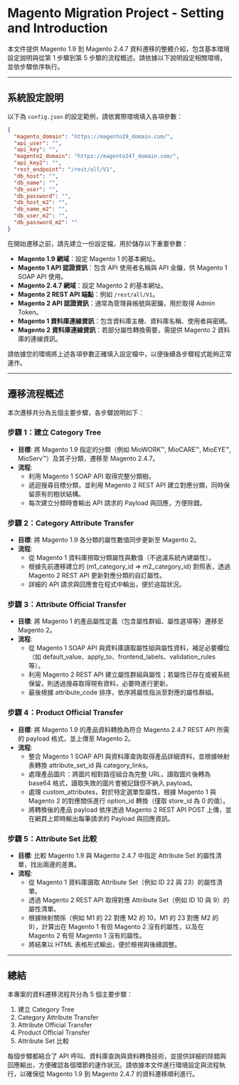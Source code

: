 # Magento Migration Project - Setting and Introduction

本文件提供 Magento 1.9 到 Magento 2.4.7 資料遷移的整體介紹，包含基本環境設定說明與從第 1 步驟到第 5 步驟的流程概述。請依據以下說明設定相關環境，並依步驟依序執行。

---

## 系統設定說明

以下為 `config.json` 的設定範例，請依實際環境填入各項參數：

```json
{
  "magento_domain": "https://magento19_domain.com/",
  "api_user": "",
  "api_key": "",
  "magento2_domain": "https://magento247_domain.com/",
  "api_key2": "",
  "rest_endpoint": "/rest/all/V1",
  "db_host": "",
  "db_name": "",
  "db_user": "",
  "db_password": "",
  "db_host_m2": "",
  "db_name_m2": "",
  "db_user_m2": "",
  "db_password_m2": ""
}
```

在開始遷移之前，請先建立一份設定檔，用於儲存以下重要參數：

- **Magento 1.9 網域**：設定 Magento 1 的基本網址。
- **Magento 1 API 認證資訊**：包含 API 使用者名稱與 API 金鑰，供 Magento 1 SOAP API 使用。
- **Magento 2.4.7 網域**：設定 Magento 2 的基本網址。
- **Magento 2 REST API 端點**：例如 `/rest/all/V1`。
- **Magento 2 API 認證資訊**：通常為管理員帳號與密鑰，用於取得 Admin Token。
- **Magento 1 資料庫連線資訊**：包含資料庫主機、資料庫名稱、使用者與密碼。
- **Magento 2 資料庫連線資訊**：若部分屬性轉換需要，需提供 Magento 2 資料庫的連線資訊。

請依據您的環境將上述各項參數正確填入設定檔中，以便後續各步驟程式能夠正常運作。

---

## 遷移流程概述

本次遷移共分為五個主要步驟，各步驟說明如下：

### 步驟 1：建立 Category Tree
- **目標**: 將 Magento 1.9 指定的分類（例如 MioWORK™, MioCARE™, MioEYE™, MioServ™）及其子分類，遷移至 Magento 2.4.7。
- **流程**:
  - 利用 Magento 1 SOAP API 取得完整分類樹。
  - 遞迴搜尋目標分類，並利用 Magento 2 REST API 建立對應分類，同時保留原有的樹狀結構。
  - 每次建立分類時會輸出 API 請求的 Payload 與回應，方便除錯。

### 步驟 2：Category Attribute Transfer
- **目標**: 將 Magento 1.9 各分類的屬性數值同步更新至 Magento 2。
- **流程**:
  - 從 Magento 1 資料庫撈取分類屬性與數值（不過濾系統內建屬性）。
  - 根據先前遷移建立的 (m1_category_id => m2_category_id) 對照表，透過 Magento 2 REST API 更新對應分類的自訂屬性。
  - 詳細的 API 請求與回應會在程式中輸出，便於追蹤狀況。

### 步驟 3：Attribute Official Transfer
- **目標**: 將 Magento 1 的產品屬性定義（包含屬性群組、屬性選項等）遷移至 Magento 2。
- **流程**:
  - 從 Magento 1 SOAP API 與資料庫讀取屬性組與屬性資料，補足必要欄位（如 default_value、apply_to、frontend_labels、validation_rules 等）。
  - 利用 Magento 2 REST API 建立屬性群組與屬性；若屬性已存在或被系統保留，則透過搜尋取得現有資料，必要時進行更新。
  - 最後根據 attribute_code 排序，依序將屬性指派至對應的屬性群組。

### 步驟 4：Product Official Transfer
- **目標**: 將 Magento 1.9 的產品資料轉換為符合 Magento 2.4.7 REST API 所需的 payload 格式，並上傳至 Magento 2。
- **流程**:
  - 整合 Magento 1 SOAP API 與資料庫查詢取得產品詳細資料，並根據映射表轉換 attribute_set_id 與 category_links。
  - 處理產品圖片：將圖片相對路徑組合為完整 URL，讀取圖片後轉為 base64 格式，讀取失敗的圖片會被記錄但不納入 payload。
  - 處理 custom_attributes，對於特定選單型屬性，根據 Magento 1 與 Magento 2 的對應關係進行 option_id 轉換（僅取 store_id 為 0 的值）。
  - 將轉換後的產品 payload 依序透過 Magento 2 REST API POST 上傳，並在網頁上即時輸出每筆請求的 Payload 與回應資訊。

### 步驟 5：Attribute Set 比較
- **目標**: 比較 Magento 1.9 與 Magento 2.4.7 中指定 Attribute Set 的屬性清單，找出兩邊的差異。
- **流程**:
  - 從 Magento 1 資料庫讀取 Attribute Set（例如 ID 22 與 23）的屬性清單。
  - 透過 Magento 2 REST API 取得對應 Attribute Set（例如 ID 10 與 9）的屬性清單。
  - 根據映射關係（例如 M1 的 22 對應 M2 的 10，M1 的 23 對應 M2 的 9），計算出在 Magento 1 有但 Magento 2 沒有的屬性，以及在 Magento 2 有但 Magento 1 沒有的屬性。
  - 將結果以 HTML 表格形式輸出，便於檢視與後續調整。

---

## 總結

本專案的資料遷移流程共分為 5 個主要步驟：
1. 建立 Category Tree
2. Category Attribute Transfer
3. Attribute Official Transfer
4. Product Official Transfer
5. Attribute Set 比較

每個步驟都結合了 API 呼叫、資料庫查詢與資料轉換技術，並提供詳細的除錯與回應輸出，方便確認各個環節的運作狀況。請依據本文件進行環境設定與流程執行，以確保從 Magento 1.9 到 Magento 2.4.7 的資料遷移順利進行。
